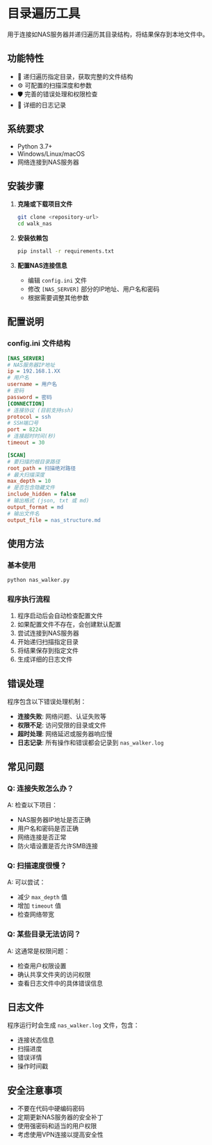 # 目录遍历工具

用于连接如NAS服务器并递归遍历其目录结构，将结果保存到本地文件中。

## 功能特性

- 📁 递归遍历指定目录，获取完整的文件结构
- ⚙️ 可配置的扫描深度和参数
- 🛡️ 完善的错误处理和权限检查
- 📝 详细的日志记录

## 系统要求

- Python 3.7+
- Windows/Linux/macOS
- 网络连接到NAS服务器

## 安装步骤

1. **克隆或下载项目文件**
   ```bash
   git clone <repository-url>
   cd walk_nas
   ```

2. **安装依赖包**
   ```bash
   pip install -r requirements.txt
   ```

3. **配置NAS连接信息**
   - 编辑 `config.ini` 文件
   - 修改 `[NAS_SERVER]` 部分的IP地址、用户名和密码
   - 根据需要调整其他参数

## 配置说明

### config.ini 文件结构

```ini
[NAS_SERVER]
# NAS服务器IP地址
ip = 192.168.1.XX
# 用户名
username = 用户名
# 密码
password = 密码
[CONNECTION]
# 连接协议 (目前支持ssh)
protocol = ssh
# SSH端口号
port = 8224
# 连接超时时间(秒)
timeout = 30

[SCAN]
# 要扫描的根目录路径
root_path = 扫描绝对路径
# 最大扫描深度
max_depth = 10
# 是否包含隐藏文件
include_hidden = false
# 输出格式 (json, txt 或 md)
output_format = md
# 输出文件名
output_file = nas_structure.md
```

## 使用方法

### 基本使用

```bash
python nas_walker.py
```

### 程序执行流程

1. 程序启动后会自动检查配置文件
2. 如果配置文件不存在，会创建默认配置
3. 尝试连接到NAS服务器
4. 开始递归扫描指定目录
5. 将结果保存到指定文件
6. 生成详细的日志文件

## 错误处理

程序包含以下错误处理机制：

- **连接失败**: 网络问题、认证失败等
- **权限不足**: 访问受限的目录或文件
- **超时处理**: 网络延迟或服务器响应慢
- **日志记录**: 所有操作和错误都会记录到 `nas_walker.log`

## 常见问题

### Q: 连接失败怎么办？
A: 检查以下项目：
- NAS服务器IP地址是否正确
- 用户名和密码是否正确
- 网络连接是否正常
- 防火墙设置是否允许SMB连接

### Q: 扫描速度很慢？
A: 可以尝试：
- 减少 `max_depth` 值
- 增加 `timeout` 值
- 检查网络带宽

### Q: 某些目录无法访问？
A: 这通常是权限问题：
- 检查用户权限设置
- 确认共享文件夹的访问权限
- 查看日志文件中的具体错误信息

## 日志文件

程序运行时会生成 `nas_walker.log` 文件，包含：
- 连接状态信息
- 扫描进度
- 错误详情
- 操作时间戳

## 安全注意事项

- 不要在代码中硬编码密码
- 定期更新NAS服务器的安全补丁
- 使用强密码和适当的用户权限
- 考虑使用VPN连接以提高安全性